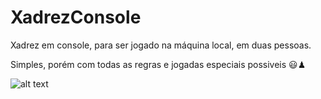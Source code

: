 # XadrezConsole
Xadrez em console, para ser jogado na máquina local, em duas pessoas.

Simples, porém com todas as regras e jogadas especiais possiveis 😃♟

![alt text](https://felipecode.com/projetos/xadrezconsole/xadrezconsole.gif)
